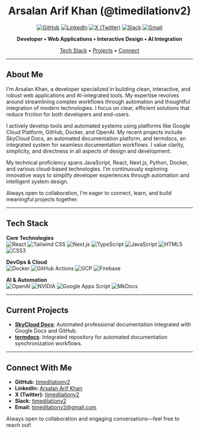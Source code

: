 <div align="center">

# Arsalan Arif Khan (@timedilationv2)

[![GitHub](https://img.shields.io/badge/GitHub-timedilationv2-181717?style=flat-square&logo=github)](https://github.com/timedilationv2)
[![LinkedIn](https://img.shields.io/badge/LinkedIn-Arsalan%20Arif%20Khan-0077B5?style=flat-square&logo=linkedin)](https://www.linkedin.com/in/timedilation/)
[![X (Twitter)](https://img.shields.io/badge/X-timedilationv2-000000?style=flat-square&logo=x)](https://x.com/timedilationv2)
[![Slack](https://img.shields.io/badge/Slack-timedilationv2-4A154B?style=flat-square&logo=slack)](https://slack.com/)
[![Gmail](https://img.shields.io/badge/Gmail-timedilationv2@gmail.com-D14836?style=flat-square&logo=gmail&logoColor=white)](mailto:timedilationv2@gmail.com)

**Developer • Web Applications • Interactive Design • AI Integration**

[Tech Stack](#tech-stack) • [Projects](#current-projects) • [Connect](#connect-with-me)

---

</div>

## About Me

I'm Arsalan Khan, a developer specialized in building clean, interactive, and robust web applications and AI-integrated tools. My expertise revolves around streamlining complex workflows through automation and thoughtful integration of modern technologies. I focus on clear, efficient solutions that reduce friction for both developers and end-users.

I actively develop tools and automated systems using platforms like Google Cloud Platform, GitHub, Docker, and OpenAI. My recent projects include SkyCloud Docs, an automated documentation platform, and termdocs, an integrated system for seamless documentation workflows. I value clarity, simplicity, and directness in all aspects of design and development.

My technical proficiency spans JavaScript, React, Next.js, Python, Docker, and various cloud-based technologies. I'm continuously exploring innovative ways to simplify developer experiences through automation and intelligent system design.

Always open to collaboration, I'm eager to connect, learn, and build meaningful projects together.

---

## Tech Stack

**Core Technologies**  
![React](https://img.shields.io/badge/React-20232A?style=flat-square&logo=react&logoColor=61DAFB)
![Tailwind CSS](https://img.shields.io/badge/Tailwind_CSS-38B2AC?style=flat-square&logo=tailwind-css&logoColor=white)
![Next.js](https://img.shields.io/badge/Next.js-000000?style=flat-square&logo=next.js&logoColor=white)
![TypeScript](https://img.shields.io/badge/TypeScript-3178C6?style=flat-square&logo=typescript&logoColor=white)
![JavaScript](https://img.shields.io/badge/JavaScript-F7DF1E?style=flat-square&logo=javascript&logoColor=black)
![HTML5](https://img.shields.io/badge/HTML5-E34F26?style=flat-square&logo=html5&logoColor=white)
![CSS3](https://img.shields.io/badge/CSS3-1572B6?style=flat-square&logo=css3&logoColor=white)

**DevOps & Cloud**  
![Docker](https://img.shields.io/badge/Docker-2496ED?style=flat-square&logo=docker&logoColor=white)
![GitHub Actions](https://img.shields.io/badge/GitHub_Actions-2088FF?style=flat-square&logo=github-actions&logoColor=white)
![GCP](https://img.shields.io/badge/GCP-4285F4?style=flat-square&logo=google-cloud&logoColor=white)
![Firebase](https://img.shields.io/badge/Firebase-FFCA28?style=flat-square&logo=firebase&logoColor=black)

**AI & Automation**  
![OpenAI](https://img.shields.io/badge/OpenAI-412991?style=flat-square&logo=openai&logoColor=white)
![NVIDIA](https://img.shields.io/badge/NVIDIA-76B900?style=flat-square&logo=nvidia&logoColor=white)
![Google Apps Script](https://img.shields.io/badge/Google_Apps_Script-4285F4?style=flat-square&logo=google&logoColor=white)
![MkDocs](https://img.shields.io/badge/MkDocs-000000?style=flat-square&logo=markdown&logoColor=white)

---

## Current Projects

- [**SkyCloud Docs**](https://skycloud-docs-354864629572.us-central1.run.app/): Automated professional documentation integrated with Google Docs and GitHub.
- [**termdocs**](https://github.com/timedilationv2/termdocs): Integrated repository for automated documentation synchronization workflows.

---

## Connect With Me

- **GitHub:** [timedilationv2](https://github.com/timedilationv2)  
- **LinkedIn:** [Arsalan Arif Khan](https://www.linkedin.com/in/timedilation/)  
- **X (Twitter):** [timedilationv2](https://x.com/timedilationv2)  
- **Slack:** [timedilationv2](https://slack.com/)  
- **Email:** [timedilationv2@gmail.com](mailto:timedilationv2@gmail.com)

Always open to collaboration and engaging conversations—feel free to reach out!
